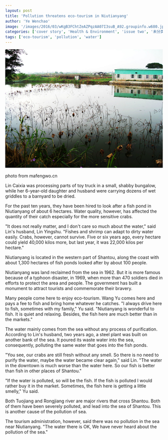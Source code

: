 ```yaml
---
layout: post
title: 'Pollution threatens eco-tourism in Niutianyang'
author: 'Ye Wenchao'
image: '/images/2016/03/wKgB3FChtZeAZPqzAA07I3suB_A92.groupinfo.w680.jpeg'
categories: ['cover story', 'Health & Environment', 'issue two', '未分类']
tags: ['eco-tourism', 'pollution', 'water']
---
```


[![niutianyang](/images/2016/03/wKgB3FChtZeAZPqzAA07I3suB_A92.groupinfo.w680.jpeg)](http://www.mafengwo.cn/i/1056251.html)

photo from mafengwo.cn

Lin Caixia was processing parts of toy truck in a small, shabby bungalow, while her 6-year-old daughter and husband were carrying dozens of wet griddles to a barnyard to be dried.

For the past ten years, they have been hired to look after a fish pond in Niutianyang of about 6 hectares. Water quality, however, has affected the quantity of their catch especially for the more sensitive crabs.

"It does not really matter, and I don't care so much about the water," said Lin's husband, Lin Yingshu. "Fishes and shrimp can adapt to dirty water easily. Crabs, however, cannot survive. Five or six years ago, every hectare could yield 40,000 kilos more, but last year, it was 22,000 kilos per hectare."

Niutianyang is located in the western part of Shantou, along the coast with about 1,300 hectares of fish ponds looked after by about 100 people.

Niutianyang was land reclaimed from the sea in 1962. But it is more famous because of a typhoon disaster, in 1969, when more than 470 soldiers died in efforts to protect the area and people. The government has built a monument to attract tourists and commemorate their bravery.

Many people come here to enjoy eco-tourism. Wang Yu comes here and pays a fee to fish and bring home whatever he catches. "I always drive here to fish, sometimes with my family," Yu said. "Niutianyang is wonderful to fish. It is quiet and relaxing. Besides, the fish here are much better than in the markets."

The water mainly comes from the sea without any process of purification. According to Lin's husband, two years ago, a steel plant was built on another bank of the sea. It poured its waste water into the sea, consequently, polluting the same water that goes into the fish ponds.

"You see, our crabs are still fresh without any smell. So there is no need to purify the water, maybe the water became clear again," said Lin. "The water in the downtown is much worse than the water here. So our fish is better than fish in other places of Shantou."

"If the water is polluted, so will be the fish. If the fish is polluted I would rather buy it in the market. Sometimes, the fish here is getting a little smelly," Yu said.

Both Tuojiang and Rongjiang river are major rivers that cross Shantou. Both of them have been severely polluted, and lead into the sea of Shantou. This is another cause of the pollution of sea.

The tourism administration, however, said there was no pollution in the sea near Niutianyang. "The water there is OK, We have never heard about the pollution of the sea."